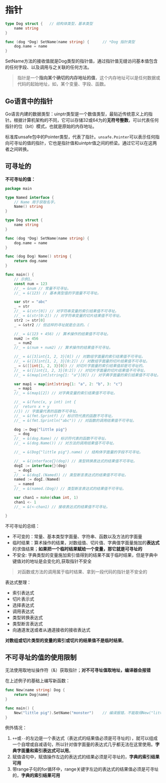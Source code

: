 # 指针

```go
type Dog struct {   // 结构体类型，基本类型
    name string
}

func (dog *Dog) SetName(name string) {      // *Dog 指针类型
    dog.name = name
}

```

SetName方法的接收值就是Dog类型的指针值，通过指针值无缝访问基本值包含的任何字段、以及调用与之关联的任何方法。

> 指针是一个**指向某个确切的内存地址的值**，这个内存地址可以是任何数据或代码的起始地址，如，某个变量、字段、函数。

## Go语言中的指针

Go语言内建的数据类型：uinptr类型是一个数值类型，最贴近传统意义上的指针。根据计算机架构的不同，它可以存储32或64为的**无符号整数**，可以代表任何指针的位（bit）模式，也就是原始的内存地址。

标准库unsafe包中的Pointer类型，代表了指针。`unsafe.Pointer`可以表示任何指向可寻址的值的指针，它也是指针值和uintptr值之间的桥梁。通过它可以在这两者之间转换。

## 可寻址的

**不可寻址的值：**


```go
package main

type Named interface {
	// Name 用于获取名字。
	Name() string
}

type Dog struct {
	name string
}

func (dog *Dog) SetName(name string) {
	dog.name = name
}

func (dog Dog) Name() string {
	return dog.name
}

func main() {
	// 示例1。
	const num = 123
	//_ = &num // 常量不可寻址。
	//_ = &(123) // 基本类型值的字面量不可寻址。

	var str = "abc"
	_ = str
	//_ = &(str[0]) // 对字符串变量的索引结果值不可寻址。
	//_ = &(str[0:2]) // 对字符串变量的切片结果值不可寻址。
	str2 := str[0]
	_ = &str2 // 但这样的寻址就是合法的。（

	//_ = &(123 + 456) // 算术操作的结果值不可寻址。
	num2 := 456
	_ = num2
	//_ = &(num + num2) // 算术操作的结果值不可寻址。

	//_ = &([3]int{1, 2, 3}[0]) // 对数组字面量的索引结果值不可寻址。
	//_ = &([3]int{1, 2, 3}[0:2]) // 对数组字面量的切片结果值不可寻址。
	_ = &([]int{1, 2, 3}[0]) // 对切片字面量的索引结果值却是可寻址的。
	//_ = &([]int{1, 2, 3}[0:2]) // 对切片字面量的切片结果值不可寻址。
	//_ = &(map[int]string{1: "a"}[0]) // 对字典字面量的索引结果值不可寻址。

	var map1 = map[int]string{1: "a", 2: "b", 3: "c"}
	_ = map1
	//_ = &(map1[2]) // 对字典变量的索引结果值不可寻址。

	//_ = &(func(x, y int) int {
	//	return x + y
	//}) // 字面量代表的函数不可寻址。
	//_ = &(fmt.Sprintf) // 标识符代表的函数不可寻址。
	//_ = &(fmt.Sprintln("abc")) // 对函数的调用结果值不可寻址。

	dog := Dog{"little pig"}
	_ = dog
	//_ = &(dog.Name) // 标识符代表的函数不可寻址。
	//_ = &(dog.Name()) // 对方法的调用结果值不可寻址。

	//_ = &(Dog{"little pig"}.name) // 结构体字面量的字段不可寻址。

	//_ = &(interface{}(dog)) // 类型转换表达式的结果值不可寻址。
	dogI := interface{}(dog)
	_ = dogI
	//_ = &(dogI.(Named)) // 类型断言表达式的结果值不可寻址。
	named := dogI.(Named)
	_ = named
	//_ = &(named.(Dog)) // 类型断言表达式的结果值不可寻址。

	var chan1 = make(chan int, 1)
	chan1 <- 1
	//_ = &(<-chan1) // 接收表达式的结果值不可寻址。

}
```

不可寻址的总结：

- 不可变的：常量、基本类型字面量、字符串、函数以及方法的字面量
- 临时结果：算术操作的结果，对数组值、切片值、字典值字面量施加的**表达式**的求值结果；**如果把一个临时结果赋给一个变量，那它就是可寻址的**
- 不安全: 字典类型的变量施加索引值得到的结果不属于临时结果，但是字典中键值对的地址是会变化的,获取指针不安全

> 对函数或方法的调用属于临时结果、拿到一段代码的指针是不安全的

表达式整理：

- 索引表达式
- 切片表示式
- 选择表达式
- 调用表达式
- 类型转换表达式
- 类型断言表达式
- 向通道发送或者从通道接收的接收表达式

**对数组或切片类型的变量的索引或切片的结果值不是临时结果**。

## 不可寻址的值的使用限制

无法使用取地址操作符（&）获取指针；**对不可寻址值取地址，编译器会报错**

在上述例子的基础上编写新函数：

```go
func New(name string) Dog {
    return Dog{name}
}

func main() {
    New("little pig").SetName("monster")    // 编译报错，不能取得New("little pig")的地址
}
```

例外情况：

1. `++`或`--`的左边是一个表达式（表达式的结果值必须是可寻址的），就可以组成一个自增或自减语句，所以针对值字面量的表达式几乎都无法在这里使用。**字典字面量和索引表达式可以用**。
2. 赋值语句中，赋值操作左边的表达式的结果必须是可寻址的，**字典的索引结果可用**
3. 带range子句的for循环中，range关键字左边的表达式的结果值必须是可寻址的，**字典的索引结果可用**
